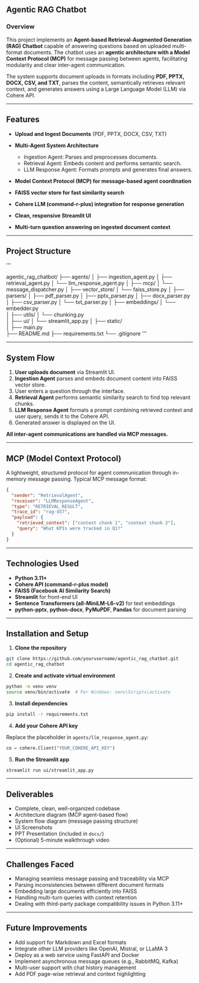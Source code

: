 ## Agentic RAG Chatbot

### Overview

This project implements an **Agent-based Retrieval-Augmented Generation (RAG) Chatbot** capable of answering questions based on uploaded multi-format documents. The chatbot uses an **agentic architecture with a Model Context Protocol (MCP)** for message passing between agents, facilitating modularity and clear inter-agent communication.

The system supports document uploads in formats including **PDF, PPTX, DOCX, CSV, and TXT**, parses the content, semantically retrieves relevant context, and generates answers using a Large Language Model (LLM) via Cohere API.

---

## Features

* **Upload and Ingest Documents** (PDF, PPTX, DOCX, CSV, TXT)
* **Multi-Agent System Architecture**

  * Ingestion Agent: Parses and preprocesses documents.
  * Retrieval Agent: Embeds content and performs semantic search.
  * LLM Response Agent: Formats prompts and generates final answers.
* **Model Context Protocol (MCP) for message-based agent coordination**
* **FAISS vector store for fast similarity search**
* **Cohere LLM (command-r-plus) integration for response generation**
* **Clean, responsive Streamlit UI**
* **Multi-turn question answering on ingested document context**

---

## Project Structure
'''

agentic_rag_chatbot/
├── agents/
│   ├── ingestion_agent.py
│   ├── retrieval_agent.py
│   └── llm_response_agent.py
│
├── mcp/
│   └── message_dispatcher.py
│
├── vector_store/
│   └── faiss_store.py
│
├── parsers/
│   ├── pdf_parser.py
│   ├── pptx_parser.py
│   ├── docx_parser.py
│   ├── csv_parser.py
│   └── txt_parser.py
│
├── embeddings/
│   └── embedder.py       
│
├── utils/
│   └── chunking.py               
│
├── ui/
│   └── streamlit_app.py
│
├── static/                      
│
├── main.py                      
├── README.md
├── requirements.txt
└── .gitignore
'''

---

## System Flow

1. **User uploads document** via Streamlit UI.
2. **Ingestion Agent** parses and embeds document content into FAISS vector store.
3. User enters a question through the interface.
4. **Retrieval Agent** performs semantic similarity search to find top relevant chunks.
5. **LLM Response Agent** formats a prompt combining retrieved context and user query, sends it to the Cohere API.
6. Generated answer is displayed on the UI.

**All inter-agent communications are handled via MCP messages.**

---

## MCP (Model Context Protocol)

A lightweight, structured protocol for agent communication through in-memory message passing.
Typical MCP message format:

```json
{
  "sender": "RetrievalAgent",
  "receiver": "LLMResponseAgent",
  "type": "RETRIEVAL_RESULT",
  "trace_id": "rag-457",
  "payload": {
    "retrieved_context": ["context chunk 1", "context chunk 2"],
    "query": "What KPIs were tracked in Q1?"
  }
}
```

---

## Technologies Used

* **Python 3.11+**
* **Cohere API (command-r-plus model)**
* **FAISS (Facebook AI Similarity Search)**
* **Streamlit** for front-end UI
* **Sentence Transformers (all-MiniLM-L6-v2)** for text embeddings
* **python-pptx**, **python-docx**, **PyMuPDF**, **Pandas** for document parsing

---

## Installation and Setup

1. **Clone the repository**

```bash
git clone https://github.com/yourusername/agentic_rag_chatbot.git
cd agentic_rag_chatbot
```

2. **Create and activate virtual environment**

```bash
python -m venv venv
source venv/bin/activate  # For Windows: venv\Scripts\activate
```

3. **Install dependencies**

```bash
pip install -r requirements.txt
```

4. **Add your Cohere API key**

Replace the placeholder in `agents/llm_response_agent.py`:

```python
co = cohere.Client("YOUR_COHERE_API_KEY")
```

5. **Run the Streamlit app**

```bash
streamlit run ui/streamlit_app.py
```

---

## Deliverables

* Complete, clean, well-organized codebase
* Architecture diagram (MCP agent-based flow)
* System flow diagram (message passing structure)
* UI Screenshots
* PPT Presentation (included in `docs/`)
* (Optional) 5-minute walkthrough video

---

## Challenges Faced

* Managing seamless message passing and traceability via MCP
* Parsing inconsistencies between different document formats
* Embedding large documents efficiently into FAISS
* Handling multi-turn queries with context retention
* Dealing with third-party package compatibility issues in Python 3.11+

---

## Future Improvements

* Add support for Markdown and Excel formats
* Integrate other LLM providers like OpenAI, Mistral, or LLaMA 3
* Deploy as a web service using FastAPI and Docker
* Implement asynchronous message queues (e.g., RabbitMQ, Kafka)
* Multi-user support with chat history management
* Add PDF page-wise retrieval and context highlighting
